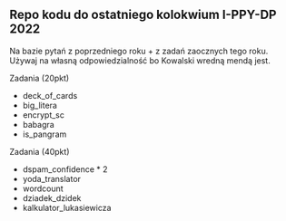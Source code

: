 ## Repo kodu do ostatniego kolokwium I-PPY-DP 2022

Na bazie pytań z poprzedniego roku + z zadań zaocznych tego roku. Używaj na własną odpowiedzialność bo Kowalski wredną mendą jest.

Zadania (20pkt)

-   deck_of_cards
-   big_litera
-   encrypt_sc
-   babagra
-   is_pangram

Zadania (40pkt)

-   dspam_confidence \* 2
-   yoda_translator
-   wordcount
-   dziadek_dzidek
-   kalkulator_lukasiewicza

